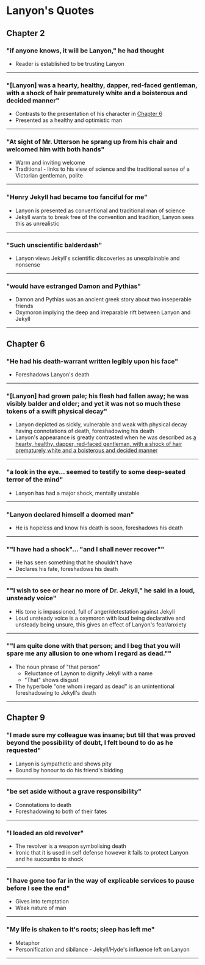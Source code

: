 # Lanyon's Quotes

## Chapter 2

### "if anyone knows, it will be Lanyon," he had thought

- Reader is established to be trusting Lanyon

---

### "[Lanyon] was a hearty, healthy, dapper, red-faced gentleman, with a shock of hair prematurely white and a boisterous and decided manner"

- Contrasts to the presentation of his character in [Chapter 6](../timeline.md/#chapter-6)
- Presented as a healthy and optimistic man

---

### "At sight of Mr. Utterson he sprang up from his chair and welcomed him with both hands"

- Warm and inviting welcome
- Traditional - links to his view of science and the traditional sense of a Victorian gentleman, polite

---

### "Henry Jekyll had became too fanciful for me"

- Lanyon is presented as conventional and traditional man of science
- Jekyll wants to break free of the convention and tradition, Lanyon sees this as unrealistic

---

### "Such unscientific balderdash"

- Lanyon views Jekyll's scientific discoveries as unexplainable and nonsense

---

### "would have estranged Damon and Pythias"

- Damon and Pythias was an ancient greek story about two inseperable friends
- Oxymoron implying the deep and irreparable rift between Lanyon and Jekyll

---


## Chapter 6

### "He had his death-warrant written legibly upon his face"

- Foreshadows Lanyon's death

---

### "[Lanyon] had grown pale; his flesh had fallen away; he was visibly balder and older; and yet it was not so much these tokens of a swift physical decay"

- Lanyon depicted as sickly, vulnerable and weak with physical decay having connotations of death, foreshadowing his death
- Lanyon's appearance is greatly contrasted when he was described as [a hearty, healthy, dapper, red-faced gentleman, with a shock of hair prematurely white and a boisterous and decided manner](#lanyon-was-a-hearty-healthy-dapper-red-faced-gentleman-with-a-shock-of-hair-prematurely-white-and-a-boisterous-and-decided-manner)

---

### "a look in the eye... seemed to testify to some deep-seated terror of the mind"

- Lanyon has had a major shock, mentally unstable

---

### "Lanyon declared himself a doomed man"

- He is hopeless and know his death is soon, foreshadows his death

---

### ""I have had a shock"... "and I shall never recover""

- He has seen something that he shouldn't have
- Declares his fate, foreshadows his death

---

### ""I wish to see or hear no more of Dr. Jekyll," he said in a loud, unsteady voice"

- His tone is impassioned, full of anger/detestation against Jekyll
- Loud unsteady voice is a oxymoron with loud being declarative and unsteady being unsure, this gives an effect of Lanyon's fear/anxiety

---

### ""I am quite done with that person; and I beg that you will spare me any allusion to one whom I regard as dead.""

- The noun phrase of "that person"
	- Reluctance of Laynon to dignify Jekyll with a name
	- "That" shows disgust
- The hyperbole "one whom i regard as dead" is an unintentional foreshadowing to Jekyll's death

---


## Chapter 9

### "I made sure my colleague was insane; but till that was proved beyond the possibility of doubt, I felt bound to do as he requested"

- Lanyon is sympathetic and shows pity
- Bound by honour to do his friend's bidding

---

### "be set aside without a grave responsibility"

- Connotations to death
- Foreshadowing to both of their fates

---

### "I loaded an old revolver"

- The revolver is a weapon symbolising death
- Ironic that it is used in self defense however it fails to protect Lanyon and he succumbs to shock

---

### "I have gone too far in the way of explicable services to pause before I see the end"

- Gives into temptation
- Weak nature of man

---

### "My life is shaken to it's roots; sleep has left me"

- Metaphor
- Personification and sibilance - Jekyll/Hyde's influence left on Lanyon

---
